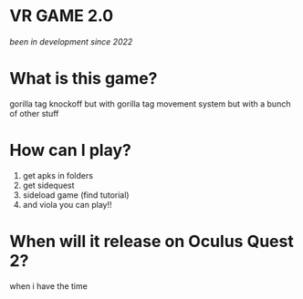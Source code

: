 # VR GAME 2.0
###### been in development since 2022

# What is this game?
gorilla tag knockoff but with gorilla tag movement system but with a bunch of other stuff

# How can I play?
1. get apks in folders
2. get sidequest
3. sideload game (find tutorial)
4. and viola you can play!!

# When will it release on Oculus Quest 2?
when i have the time
